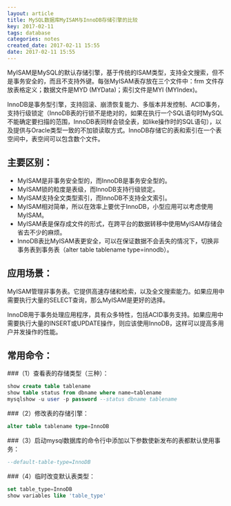 ```yaml
---
layout: article
title: MySQL数据库MyISAM与InnoDB存储引擎的比较
key: 2017-02-11
tags: database
categories: notes
created_date: 2017-02-11 15:55
date: 2017-02-11 15:55
---
```


MyISAM是MySQL的默认存储引擎，基于传统的ISAM类型，支持全文搜索，但不是事务安全的，而且不支持外键。每张MyISAM表存放在三个文件中：frm 文件存放表格定义；数据文件是MYD (MYData)；索引文件是MYI (MYIndex)。

<!--more-->

InnoDB是事务型引擎，支持回滚、崩溃恢复能力、多版本并发控制、ACID事务，支持行级锁定（InnoDB表的行锁不是绝对的，如果在执行一个SQL语句时MySQL不能确定要扫描的范围，InnoDB表同样会锁全表，如like操作时的SQL语句），以及提供与Oracle类型一致的不加锁读取方式。InnoDB存储它的表和索引在一个表空间中，表空间可以包含数个文件。

## 主要区别：

- MyISAM是非事务安全型的，而InnoDB是事务安全型的。
- MyISAM锁的粒度是表级，而InnoDB支持行级锁定。
- MyISAM支持全文类型索引，而InnoDB不支持全文索引。
- MyISAM相对简单，所以在效率上要优于InnoDB，小型应用可以考虑使用MyISAM。
- MyISAM表是保存成文件的形式，在跨平台的数据转移中使用MyISAM存储会省去不少的麻烦。
- InnoDB表比MyISAM表更安全，可以在保证数据不会丢失的情况下，切换非事务表到事务表（alter table tablename type=innodb）。

## 应用场景：

MyISAM管理非事务表。它提供高速存储和检索，以及全文搜索能力。如果应用中需要执行大量的SELECT查询，那么MyISAM是更好的选择。

InnoDB用于事务处理应用程序，具有众多特性，包括ACID事务支持。如果应用中需要执行大量的INSERT或UPDATE操作，则应该使用InnoDB，这样可以提高多用户并发操作的性能。

## 常用命令：

###（1）查看表的存储类型（三种）：

```sql
show create table tablename
show table status from dbname where name=tablename
mysqlshow -u user -p password --status dbname tablename
```

###（2）修改表的存储引擎：

```sql
alter table tablename type=InnoDB
```

###（3）启动mysql数据库的命令行中添加以下参数使新发布的表都默认使用事务：

```sql
--default-table-type=InnoDB
```

###（4）临时改变默认表类型：

```sql
set table_type=InnoDB
show variables like 'table_type'
```